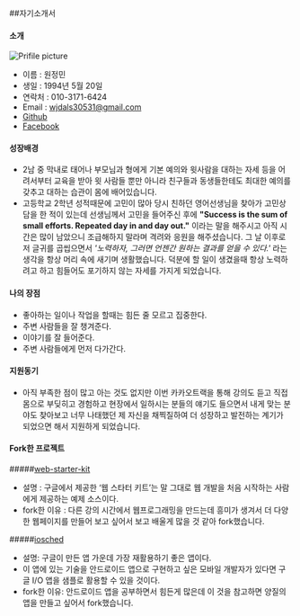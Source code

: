 ##자기소개서


#### 소개
![Prifile picture](https://avatars3.githubusercontent.com/u/18063696?v=3&u=58f8afdb657daae7af701a5d7d3e47b1df18be2a&s=140)

- 이름 : 원정민
- 생일 : 1994년 5월 20일
- 연락처 : 010-3171-6424
- Email : <wjdals30531@gmail.com>
- [Github](https://github.com/wjdals30531)
- [Facebook](https://www.facebook.com/profile.php?id=100000531967905)


#### 성장배경
- 2남 중 막내로 태어나 부모님과 형에게 기본 예의와 윗사람을 대하는 자세 등을 어려서부터 교육을 받아 윗 사람들 뿐만 아니라 친구들과 동생들한테도 최대한 예의를 갖추고 대하는 습관이 몸에 배어있습니다.
- 고등학교 2학년 성적때문에 고민이 많아 당시 친하던 영어선생님을 찾아가 고민상담을 한 적이 있는데 선생님께서 고민을 들어주신 후에 __"Success is the sum of small efforts. Repeated day in and day out."__ 이라는 말을 해주시고 아직 시간은 많이 남았으니 조급해하지 말라며 격려와 응원을 해주셨습니다. 그 날 이후로 저 글귀를 곱씹으면서 _'노력하자, 그러면 언젠간 원하는 결과를 얻을 수 있다.'_ 라는 생각을 항상 머리 속에 새기며 생활했습니다. 덕분에 할 일이 생겼을때 항상 노력하려고 하고 힘들어도 포기하지 않는 자세를 가지게 되었습니다.

#### 나의 장점
- 좋아하는 일이나 작업을 할때는 힘든 줄 모르고 집중한다.
- 주변 사람들을 잘 챙겨준다.
- 이야기를 잘 들어준다.
- 주변 사람들에게 먼저 다가간다.

#### 지원동기
- 아직 부족한 점이 많고 아는 것도 없지만 이번 카카오트랙을 통해 강의도 듣고 직접 몸으로 부딪히고 경험하고 현장에서 일하시는 분들의 얘기도 들으면서 내게 맞는 분야도 찾아보고 너무 나태했던 제 자신을 채찍질하여 더 성장하고 발전하는 계기가 되었으면 해서 지원하게 되었습니다.

#### Fork한 프로젝트
#####[web-starter-kit](https://github.com/wjdals30531/web-starter-kit.git)
- 설명 : 구글에서 제공한 ‘웹 스타터 키트’는 말 그대로 웹 개발을 처음 시작하는 사람에게 제공하는 예제 소스이다.
- fork한 이유 : 다른 강의 시간에서 웹프로그래밍을 만드는데 흥미가 생겨서 더 다양한 웹페이지를 만들어 보고 싶어서 보고 배울게 많을 것 같아  fork했습니다.

#####[iosched](https://github.com/wjdals30531/iosched.git)
- 설명:   구글이 만든 앱 가운데 가장 재활용하기 좋은 앱이다.
-  이 앱에 있는 기술을  안드로이드 앱으로 구현하고 싶은 모바일 개발자가 있다면 구글 I/O 앱을 샘플로 활용할 수 있을 것이다.
- fork한 이유: 안드로이드 앱을 공부하면서 힘든게 많은데 이 것을 참고하면 양질의 앱을 만들고 싶어서 fork했습니다.
